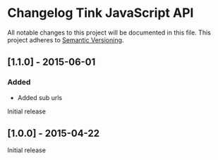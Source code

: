 # Changelog Tink JavaScript API

All notable changes to this project will be documented in this file.
This project adheres to [Semantic Versioning](http://semver.org/).

<!--
## [Unreleased] - [unreleased]

### Added
### Changed
### Deprecated
### Removed
### Fixed
### Security
-->

## [1.1.0] - 2015-06-01

### Added
- Added sub urls

Initial release

## [1.0.0] - 2015-04-22

Initial release
